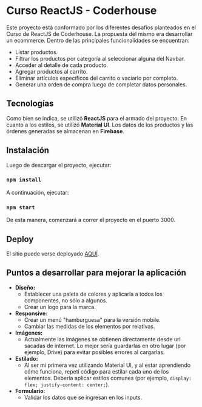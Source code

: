 # Curso ReactJS - Coderhouse

Este proyecto está conformado por los diferentes desafíos planteados en el Curso de ReactJS de Coderhouse.
La propuesta del mismo era desarrollar un ecommerce. Dentro de las principales funcionalidades se encuentran:

- Listar productos.
- Filtrar los productos por categoría al seleccionar alguna del Navbar.
- Acceder al detalle de cada producto.
- Agregar productos al carrito.
- Eliminar artículos específicos del carrito o vaciarlo por completo.
- Generar una orden de compra luego de completar datos personales.

## Tecnologías

Como bien se indica, se utilizó **ReactJS** para el armado del proyecto.
En cuanto a los estilos, se utilizó **Material UI**.
Los datos de los productos y las órdenes generadas se almacenan en **Firebase**.

## Instalación

Luego de descargar el proyecto, ejecutar:

### `npm install`

A continuación, ejecutar:

### `npm start`

De esta manera, comenzará a correr el proyecto en el puerto 3000.

## Deploy
El sitio puede verse deployado [AQUÍ](https://61088630f5c202583f0c5502--naughty-mclean-9846e0.netlify.app/).


## Puntos a desarrollar para mejorar la aplicación

- **Diseño:** 
    - Establecer una paleta de colores y aplicarla a todos los componentes, no sólo a algunos.
    - Crear un logo para la marca.
- **Responsive:** 
    - Crear un menú "hamburguesa" para la versión mobile.
    - Cambiar las medidas de los elementos por relativas.
- **Imágenes:**
    - Actualmente las imágenes se obtienen directamente desde url sacadas de internet. Lo mejor sería guardarlas en otro lugar (por ejemplo, Drive) para evitar posibles errores al cargarlas.
- **Estilado:**
    - Al ser mi primera vez utilizando Material UI, y al estar aprendiendo cómo funciona, repetí código para estilar cada uno de los elementos. Debería aplicar estilos comunes (por ejemplo, `display: flex; justify-content: center;`).
- **Formulario:**
    - Validar los datos que se ingresan en los inputs.